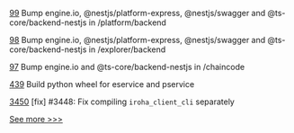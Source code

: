 
[99](https://github.com/hyperledger-labs/karma-charity-platform/pull/99) Bump engine.io, @nestjs/platform-express, @nestjs/swagger and @ts-core/backend-nestjs in /platform/backend

[98](https://github.com/hyperledger-labs/karma-charity-platform/pull/98) Bump engine.io, @nestjs/platform-express, @nestjs/swagger and @ts-core/backend-nestjs in /explorer/backend

[97](https://github.com/hyperledger-labs/karma-charity-platform/pull/97) Bump engine.io and @ts-core/backend-nestjs in /chaincode

[439](https://github.com/hyperledger-labs/private-data-objects/pull/439) Build python wheel for eservice and pservice

[3450](https://github.com/hyperledger/iroha/pull/3450) [fix] #3448: Fix compiling `iroha_client_cli` separately


[See more >>>](https://start-here.hyperledger.org/pull-requests)
